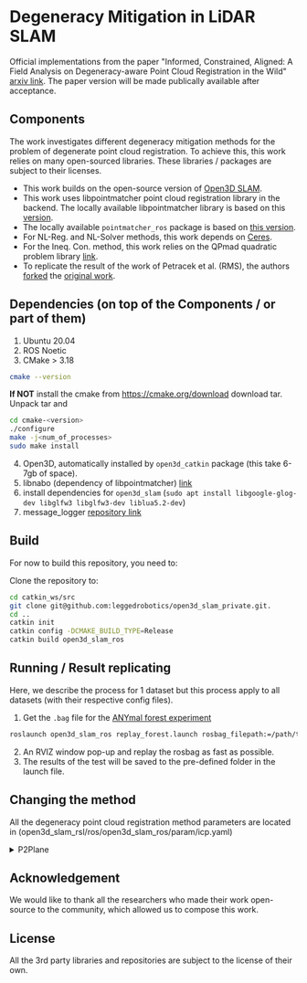 # Degeneracy Mitigation in LiDAR SLAM
Official implementations from the paper "Informed, Constrained, Aligned: A Field Analysis on Degeneracy-aware Point Cloud Registration in the Wild" [arxiv link](https://arxiv.org/abs/2408.11809). The paper version will be made publically available after acceptance.

## Components
The work investigates different degeneracy mitigation methods for the problem of degenerate point cloud registration. To achieve this, this work relies on many open-sourced libraries. These libraries / packages are subject to their licenses. 

- This work builds on the open-source version of [Open3D SLAM](https://github.com/leggedrobotics/open3d_slam).
- This work uses libpointmatcher point cloud registration library in the backend. The locally available libpointmatcher library is based on this [version](https://github.com/ANYbotics/libpointmatcher).
- The locally available `pointmatcher_ros` package is based on [this version](https://github.com/ANYbotics/pointmatcher-ros).
- For NL-Reg. and NL-Solver methods, this work depends on [Ceres](https://github.com/ceres-solver/ceres-solver).
- For the Ineq. Con. method, this work relies on the QPmad quadratic problem library [link](https://github.com/asherikov/qpmad).
- To replicate the result of the work of Petracek et al. (RMS), the authors [forked](https://github.com/leggedrobotics/RMS) the [original work](https://github.com/ctu-mrs/RMS).


## Dependencies (on top of the Components / or part of them)
1. Ubuntu 20.04
2. ROS Noetic
3. CMake > 3.18
```bash
cmake --version
```
**If NOT** install the cmake from https://cmake.org/download download tar.
Unpack tar and
``` bash
cd cmake-<version>
./configure
make -j<num_of_processes>
sudo make install
```
4. Open3D, automatically installed by `open3d_catkin` package (this take 6-7gb of space).
5. libnabo (dependency of libpointmatcher) [link](http://github.com/anybotics/libnabo)
6. install dependencies for `open3d_slam` (`sudo apt install libgoogle-glog-dev libglfw3 libglfw3-dev liblua5.2-dev`)
7. message_logger [repository link](https://github.com/ANYbotics/message_logger)

## Build
For now to build this repository, you need to:

Clone the repository to:
``` bash
cd catkin_ws/src
git clone git@github.com:leggedrobotics/open3d_slam_private.git.
cd ..
catkin init
catkin config -DCMAKE_BUILD_TYPE=Release
catkin build open3d_slam_ros
```

## Running / Result replicating
Here, we describe the process for 1 dataset but this process apply to all datasets (with their respective config files).

1. Get the `.bag` file for the [ANYmal forest experiment](https://drive.google.com/drive/folders/1Y8w1Twdv2db-PMsx9uKMwGQ48yDisjx6)
``` bash
roslaunch open3d_slam_ros replay_forest.launch rosbag_filepath:=/path/to/your_file.bag
```
2. An RVIZ window pop-up and replay the rosbag as fast as possible.
3. The results of the test will be saved to the pre-defined folder in the launch file.

## Changing the method

All the degeneracy point cloud registration method parameters are located in (open3d_slam_rsl/ros/open3d_slam_ros/param/icp.yaml)

<details>
<summary>P2Plane</summary>

```
degeneracyAwareness:
  None:
```


</details>



## Acknowledgement
We would like to thank all the researchers who made their work open-source to the community, which allowed us to compose this work.

## License
All the 3rd party libraries and repositories are subject to the license of their own.